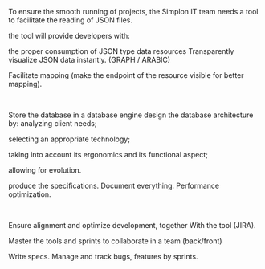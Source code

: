 To ensure the smooth running of projects, the Simplon IT team needs a tool to facilitate the reading of JSON files.

the tool will provide developers with:

the proper consumption of JSON type data resources Transparently visualize JSON data instantly. (GRAPH / ARABIC)

Facilitate mapping (make the endpoint of the resource visible for better mapping).

​

Store the database in a database engine design the database architecture by: analyzing client needs;

selecting an appropriate technology;

taking into account its ergonomics and its functional aspect;

allowing for evolution.

produce the specifications. Document everything. Performance optimization.

​

Ensure alignment and optimize development, together With the tool (JIRA).

Master the tools and sprints to collaborate in a team (back/front)

Write specs. Manage and track bugs, features by sprints.